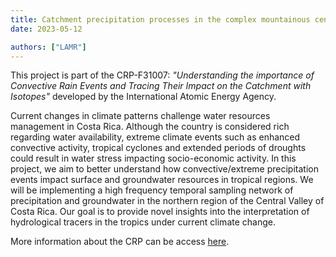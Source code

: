 ```yaml
---
title: Catchment precipitation processes in the complex mountainous central region of Costa Rica
date: 2023-05-12

authors: ["LAMR"]
---
```


This project is part of the CRP-F31007: *"Understanding the importance of Convective Rain Events and Tracing Their Impact on the Catchment with Isotopes"* developed by the International Atomic Energy Agency.

<!--more-->

Current changes in climate patterns challenge water resources management in Costa Rica. Although the country is considered rich regarding water availability, extreme climate events such as enhanced convective activity, tropical cyclones and extended periods of droughts could result in water stress impacting socio-economic activity. In this project, we aim to better understand how convective/extreme precipitation events impact surface and groundwater resources in tropical regions. We will be implementing a high frequency temporal sampling network of precipitation and groundwater in the northern region of the Central Valley of Costa Rica. Our goal is to provide novel insights into the interpretation of hydrological tracers in the tropics under current climate change.

More information about the CRP can be access [here](https://www.iaea.org/newscenter/news/new-crp-understanding-the-importance-of-convective-rain-events-and-tracing-their-impact-on-the-catchment-with-isotopes-f31007).